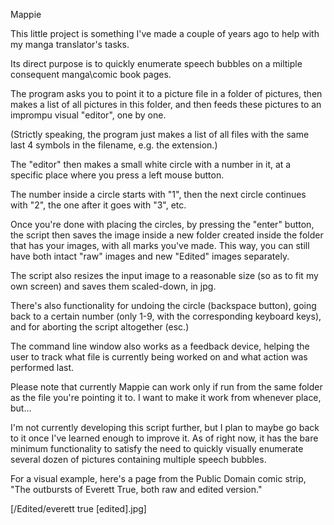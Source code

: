 Mappie

This little project is something I've made a couple of years ago to help with my manga translator's tasks.

Its direct purpose is to quickly enumerate speech bubbles on a miltiple consequent manga\comic book pages.

The program asks you to point it to a picture file in a folder of pictures, then makes a list of all pictures in this folder, and then feeds these pictures to an imprompu visual "editor", one by one.

(Strictly speaking, the program just makes a list of all files with the same last 4 symbols in the filename, e.g. the extension.)

The "editor" then makes a small white circle with a number in it, at a specific place where you press a left mouse button.

The number inside a circle starts with "1", then the next circle continues with "2", the one after it goes with "3", etc.

Once you're done with placing the circles, by pressing the "enter" button, the script then saves the image inside a new folder created inside the folder that has your images, with all marks you've made. This way, you can still have both intact "raw" images and new "Edited" images separately.

The script also resizes the input image to a reasonable size (so as to fit my own screen) and saves them scaled-down, in jpg.

There's also functionality for undoing the circle (backspace button), going back to a certain number (only 1-9, with the corresponding keyboard keys), and for aborting the script altogether (esc.)

The command line window also works as a feedback device, helping the user to track what file is currently being worked on and what action was performed last.

Please note that currently Mappie can work only if run from the same folder as the file you're pointing it to. I want to make it work from whenever place, but...

I'm not currently developing this script further, but I plan to maybe go back to it once I've learned enough to improve it.
As of right now, it has the bare minimum functionality to satisfy the need to quickly visually enumerate several dozen of pictures containing multiple speech bubbles.

For a visual example, here's a page from the Public Domain comic strip, "The outbursts of Everett True, both raw and edited version."

[/Edited/everett true [edited].jpg]